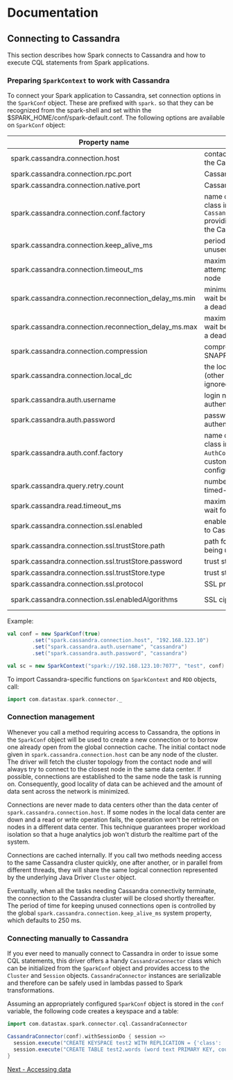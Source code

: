 # Documentation

## Connecting to Cassandra 
This section describes how Spark connects to Cassandra and 
how to execute CQL statements from Spark applications.

### Preparing `SparkContext` to work with Cassandra

To connect your Spark application to Cassandra, set connection options in the 
`SparkConf` object. These are prefixed with `spark.` so that they can be recognized
from the spark-shell and set within the $SPARK_HOME/conf/spark-default.conf.
The following options are available on `SparkConf` object:

Property name                                        | Description                                                       | Default value
-----------------------------------------------------|-------------------------------------------------------------------|--------------------
spark.cassandra.connection.host                      | contact point to connect to the Cassandra cluster                 | address of the Spark master host
spark.cassandra.connection.rpc.port                  | Cassandra thrift port                                             | 9160
spark.cassandra.connection.native.port               | Cassandra native port                                             | 9042
spark.cassandra.connection.conf.factory              | name of a Scala module or class implementing `CassandraConnectionFactory` providing connections to the Cassandra cluster | `com.datastax.spark.connector.cql.DefaultConnectionFactory`
spark.cassandra.connection.keep_alive_ms             | period of time to keep unused connections open                    | 250 ms
spark.cassandra.connection.timeout_ms                | maximum period of time to attempt connecting to a node            | 5000 ms
spark.cassandra.connection.reconnection_delay_ms.min | minimum period of time to wait before reconnecting to a dead node | 1000 ms
spark.cassandra.connection.reconnection_delay_ms.max | maximum period of time to wait before reconnecting to a dead node | 60000 ms
spark.cassandra.connection.compression               | compression to use (LZ4, SNAPPY or NONE)                          | NONE 
spark.cassandra.connection.local_dc                  | the local DC to connect to (other nodes will be ignored)          | None
spark.cassandra.auth.username                        | login name for password authentication                            |
spark.cassandra.auth.password                        | password for password authentication                              |
spark.cassandra.auth.conf.factory                    | name of a Scala module or class implementing `AuthConfFactory` providing custom authentication configuration | `com.datastax.spark.connector.cql.DefaultAuthConfFactory`
spark.cassandra.query.retry.count                    | number of times to retry a timed-out query                        | 10
spark.cassandra.read.timeout_ms                      | maximum period of time to wait for a read to return               | 12000 ms
spark.cassandra.connection.ssl.enabled               | enable secure connection to Cassandra cluster                     | false
spark.cassandra.connection.ssl.trustStore.path       | path for the trust store being used                               | None
spark.cassandra.connection.ssl.trustStore.password   | trust store password                                              | None
spark.cassandra.connection.ssl.trustStore.type       | trust store type                                                  | JKS
spark.cassandra.connection.ssl.protocol              | SSL protocol                                                      | TLS
spark.cassandra.connection.ssl.enabledAlgorithms     | SSL cipher suites                                                 | TLS_RSA_WITH_AES_128_CBC_SHA, TLS_RSA_WITH_AES_256_CBC_SHA

Example:

```scala
val conf = new SparkConf(true)
        .set("spark.cassandra.connection.host", "192.168.123.10")
        .set("spark.cassandra.auth.username", "cassandra")            
        .set("spark.cassandra.auth.password", "cassandra")

val sc = new SparkContext("spark://192.168.123.10:7077", "test", conf)
```

To import Cassandra-specific functions on `SparkContext` and `RDD` objects, call:

```scala
import com.datastax.spark.connector._                                    
```

### Connection management

Whenever you call a method requiring access to Cassandra, the options in the `SparkConf` object will be used
to create a new connection or to borrow one already open from the global connection cache. 
The initial contact node given in
`spark.cassandra.connection.host` can be any node of the cluster. The driver will fetch the cluster topology from 
the contact node and will always try to connect to the closest node in the same data center. If possible, 
connections are established to the same node the task is running on. Consequently, good locality of data can be achieved and the amount 
of data sent across the network is minimized. 

Connections are never made to data centers other than the data center of `spark.cassandra.connection.host`.
If some nodes in the local data center are down and a read or write operation fails, the operation won't be retried on nodes in
a different data center. This technique guarantees proper workload isolation so that a huge analytics job won't disturb
the realtime part of the system.

Connections are cached internally. If you call two methods needing access to the same Cassandra cluster 
quickly, one after another, or in parallel from different threads, they will share the same logical connection 
represented by the underlying Java Driver `Cluster` object.  

Eventually, when all the tasks needing Cassandra connectivity terminate,
the connection to the Cassandra cluster will be closed shortly thereafter. The period of time for keeping unused connections
open is controlled by the global `spark.cassandra.connection.keep_alive_ms` system property, which defaults to 250 ms. 


### Connecting manually to Cassandra

If you ever need to manually connect to Cassandra in order to issue some CQL statements, 
this driver offers a handy `CassandraConnector` class which can be initialized from the `SparkConf` object
and provides access to the `Cluster` and `Session` objects. `CassandraConnector` instances are serializable
and therefore can be safely used in lambdas passed to Spark transformations.

Assuming an appropriately configured `SparkConf` object is stored in the `conf` variable, the following
code creates a keyspace and a table:

```scala
import com.datastax.spark.connector.cql.CassandraConnector

CassandraConnector(conf).withSessionDo { session =>
  session.execute("CREATE KEYSPACE test2 WITH REPLICATION = {'class': 'SimpleStrategy', 'replication_factor': 1 }")
  session.execute("CREATE TABLE test2.words (word text PRIMARY KEY, count int)")
}
```

[Next - Accessing data](2_loading.md)                                        

